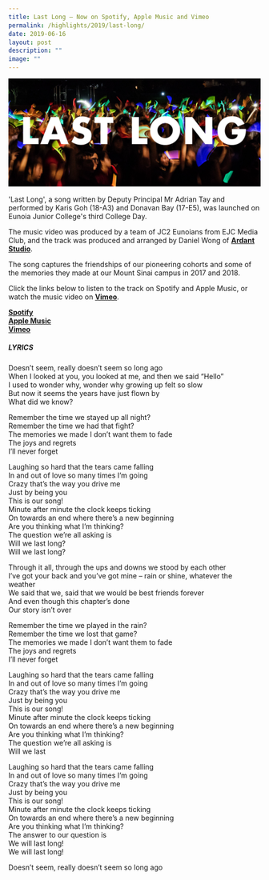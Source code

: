 ```yaml
---
title: Last Long – Now on Spotify, Apple Music and Vimeo
permalink: /highlights/2019/last-long/
date: 2019-06-16
layout: post
description: ""
image: ""
---
```

![](/images/LastLong_Banner.jpg)

'Last Long', a song written by Deputy Principal Mr Adrian Tay and performed by Karis Goh (18-A3) and Donavan Bay (17-E5), was launched on Eunoia Junior College's third College Day.

The music video was produced by a team of JC2 Eunoians from EJC Media Club, and the track was produced and arranged by Daniel Wong of [**Ardant Studio**](https://www.facebook.com/ardant.studio/).

The song captures the friendships of our pioneering cohorts and some of the memories they made at our Mount Sinai campus in 2017 and 2018.

Click the links below to listen to the track on Spotify and Apple Music, or watch the music video on [**Vimeo**](https://vimeo.com/335360903).

**[Spotify](https://open.spotify.com/album/0xMNWAi3w07t2UjtFIQRuR?si=Zt_T6kcFQG2Z6afO-eVKNQ)**    
**[Apple Music](https://music.apple.com/sg/album/last-long-feat-donavan-bay-karis-goh-single/1467144833)**  
**[Vimeo](https://vimeo.com/335360903)**


##### LYRICS

Doesn’t seem, really doesn’t seem so long ago  
When I looked at you, you looked at me, and then we said “Hello”  
I used to wonder why, wonder why growing up felt so slow  
But now it seems the years have just flown by  
What did we know?

Remember the time we stayed up all night?  
Remember the time we had that fight?  
The memories we made I don’t want them to fade  
The joys and regrets   
I’ll never forget

Laughing so hard that the tears came falling  
In and out of love so many times I’m going  
Crazy that’s the way you drive me  
Just by being you  
This is our song!  
Minute after minute the clock keeps ticking  
On towards an end where there’s a new beginning  
Are you thinking what I’m thinking?  
The question we’re all asking is  
Will we last long?  
Will we last long?

Through it all, through the ups and downs we stood by each other  
I’ve got your back and you’ve got mine – rain or shine, whatever the weather  
We said that we, said that we would be best friends forever  
And even though this chapter’s done  
Our story isn’t over

Remember the time we played in the rain?  
Remember the time we lost that game?  
The memories we made I don’t want them to fade  
The joys and regrets   
I’ll never forget

Laughing so hard that the tears came falling  
In and out of love so many times I’m going  
Crazy that’s the way you drive me  
Just by being you  
This is our song!  
Minute after minute the clock keeps ticking  
On towards an end where there’s a new beginning  
Are you thinking what I’m thinking?  
The question we’re all asking is  
Will we last

Laughing so hard that the tears came falling  
In and out of love so many times I’m going  
Crazy that’s the way you drive me  
Just by being you  
This is our song!  
Minute after minute the clock keeps ticking  
On towards an end where there’s a new beginning  
Are you thinking what I’m thinking?  
The answer to our question is  
We will last long!  
We will last long!

Doesn’t seem, really doesn’t seem so long ago